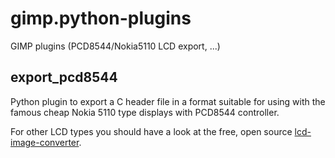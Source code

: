 gimp.python-plugins
===================

GIMP plugins (PCD8544/Nokia5110 LCD export, ...)

## export_pcd8544
Python plugin to export a C header file in a format suitable for using with the famous cheap Nokia 5110 type displays with PCD8544 controller.

For other LCD types you should have a look at the free, open source [lcd-image-converter](https://code.google.com/p/lcd-image-converter/).
